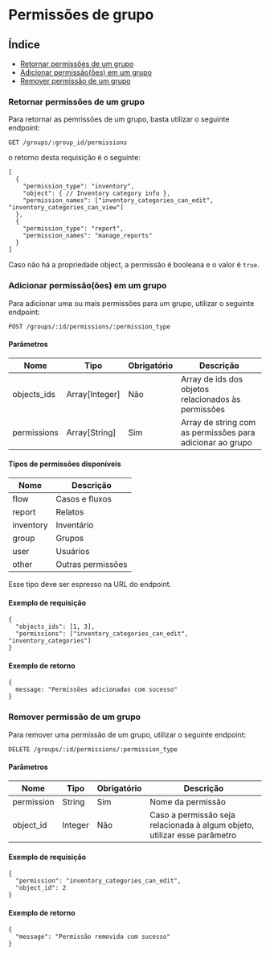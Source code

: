 # Permissões de grupo

## Índice
* [Retornar permissões de um grupo](#)
* [Adicionar permissão(ões) em um grupo](#)
* [Remover permissão de um grupo](#)

### Retornar permissões de um grupo

Para retornar as pemrissões de um grupo, basta utilizar o seguinte endpoint:

    GET /groups/:group_id/permissions

o retorno desta requisição é o seguinte:

    [
      {
        "permission_type": "inventory",
        "object": { // Inventory category info },
        "permission_names": ["inventory_categories_can_edit", "inventory_categories_can_view"]
      },
      {
        "permission_type": "report",
        "permission_names": "manage_reports"
      }
    ]

Caso não há a propriedade object, a permissão é booleana e o valor é `true`.

### Adicionar permissão(ões) em um grupo

Para adicionar uma ou mais permissões para um grupo, utilizar o seguinte endpoint:

    POST /groups/:id/permissions/:permission_type

#### Parâmetros

| Nome        | Tipo           | Obrigatório | Descrição                                                 |
|-------------|----------------|-------------|-----------------------------------------------------------|
| objects_ids | Array[Integer] | Não         | Array de ids dos objetos relacionados às permissões       |
| permissions | Array[String]  | Sim         | Array de string com as permissões para adicionar ao grupo |

#### Tipos de permissões disponíveis

| Nome      | Descrição         |
|-----------|-------------------|
| flow      | Casos e fluxos    |
| report    | Relatos           |
| inventory | Inventário        |
| group     | Grupos            |
| user      | Usuários          |
| other     | Outras permissões |

Esse tipo deve ser espresso na URL do endpoint.

#### Exemplo de requisição

    {
      "objects_ids": [1, 3],
      "permissions": ["inventory_categories_can_edit", "inventory_categories"]
    }

#### Exemplo de retorno

    {
      message: "Permissões adicionadas com sucesso"
    }

### Remover permissão de um grupo

Para remover uma permissão de um grupo, utilizar o seguinte endpoint:

    DELETE /groups/:id/permissions/:permission_type

#### Parâmetros

| Nome       | Tipo    | Obrigatório | Descrição                                                                 |
|------------|---------|-------------|---------------------------------------------------------------------------|
| permission | String  | Sim         | Nome da permissão                                                         |
| object_id  | Integer | Não         | Caso a permissão seja relacionada à algum objeto, utilizar esse parâmetro |

#### Exemplo de requisição

    {
      "permission": "inventory_categories_can_edit",
      "object_id": 2
    }

#### Exemplo de retorno

    {
      "message": "Permissão removida com sucesso"
    }
